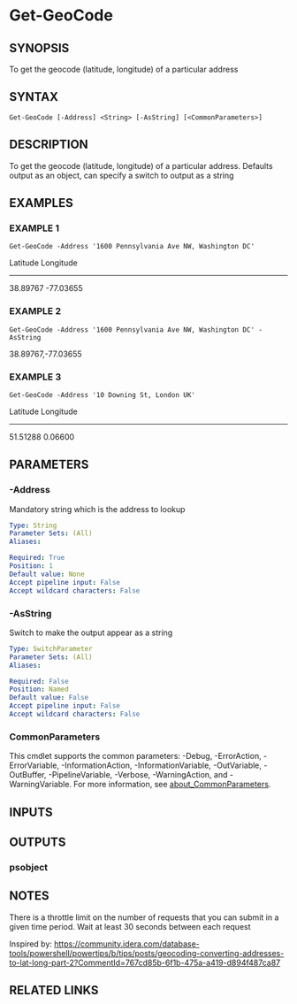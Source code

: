 ﻿---
external help file: PoshFunctions-help.xml
Module Name: poshfunctions
online version:
schema: 2.0.0
---

# Get-GeoCode

## SYNOPSIS
To get the geocode (latitude, longitude) of a particular address

## SYNTAX

```
Get-GeoCode [-Address] <String> [-AsString] [<CommonParameters>]
```

## DESCRIPTION
To get the geocode (latitude, longitude) of a particular address.
Defaults output as an object, can specify a switch to output as a string

## EXAMPLES

### EXAMPLE 1
```
Get-GeoCode -Address '1600 Pennsylvania Ave NW, Washington DC'
```

Latitude Longitude
-------- ---------
38.89767 -77.03655

### EXAMPLE 2
```
Get-GeoCode -Address '1600 Pennsylvania Ave NW, Washington DC' -AsString
```

38.89767,-77.03655

### EXAMPLE 3
```
Get-GeoCode -Address '10 Downing St, London UK'
```

Latitude Longitude
-------- ---------
51.51288 0.06600

## PARAMETERS

### -Address
Mandatory string which is the address to lookup

```yaml
Type: String
Parameter Sets: (All)
Aliases:

Required: True
Position: 1
Default value: None
Accept pipeline input: False
Accept wildcard characters: False
```

### -AsString
Switch to make the output appear as a string

```yaml
Type: SwitchParameter
Parameter Sets: (All)
Aliases:

Required: False
Position: Named
Default value: False
Accept pipeline input: False
Accept wildcard characters: False
```

### CommonParameters
This cmdlet supports the common parameters: -Debug, -ErrorAction, -ErrorVariable, -InformationAction, -InformationVariable, -OutVariable, -OutBuffer, -PipelineVariable, -Verbose, -WarningAction, and -WarningVariable. For more information, see [about_CommonParameters](http://go.microsoft.com/fwlink/?LinkID=113216).

## INPUTS

## OUTPUTS

### psobject
## NOTES
There is a throttle limit on the number of requests that you can submit in a given time period.
Wait at least 30 seconds between each request

Inspired by: https://community.idera.com/database-tools/powershell/powertips/b/tips/posts/geocoding-converting-addresses-to-lat-long-part-2?CommentId=767cd85b-6f1b-475a-a419-d894f487ca87

## RELATED LINKS
